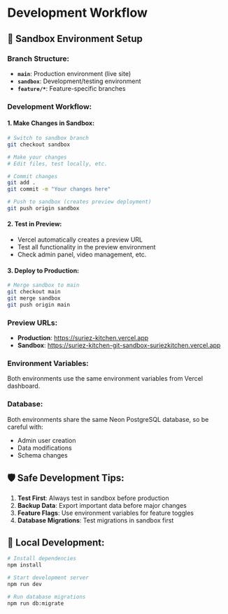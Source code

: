# Development Workflow

## 🎯 Sandbox Environment Setup

### Branch Structure:
- **`main`**: Production environment (live site)
- **`sandbox`**: Development/testing environment
- **`feature/*`**: Feature-specific branches

### Development Workflow:

#### 1. Make Changes in Sandbox:
```bash
# Switch to sandbox branch
git checkout sandbox

# Make your changes
# Edit files, test locally, etc.

# Commit changes
git add .
git commit -m "Your changes here"

# Push to sandbox (creates preview deployment)
git push origin sandbox
```

#### 2. Test in Preview:
- Vercel automatically creates a preview URL
- Test all functionality in the preview environment
- Check admin panel, video management, etc.

#### 3. Deploy to Production:
```bash
# Merge sandbox to main
git checkout main
git merge sandbox
git push origin main
```

### Preview URLs:
- **Production**: https://suriez-kitchen.vercel.app
- **Sandbox**: https://suriez-kitchen-git-sandbox-suriezkitchen.vercel.app

### Environment Variables:
Both environments use the same environment variables from Vercel dashboard.

### Database:
Both environments share the same Neon PostgreSQL database, so be careful with:
- Admin user creation
- Data modifications
- Schema changes

## 🛡️ Safe Development Tips:

1. **Test First**: Always test in sandbox before production
2. **Backup Data**: Export important data before major changes
3. **Feature Flags**: Use environment variables for feature toggles
4. **Database Migrations**: Test migrations in sandbox first

## 🔧 Local Development:
```bash
# Install dependencies
npm install

# Start development server
npm run dev

# Run database migrations
npm run db:migrate
```
